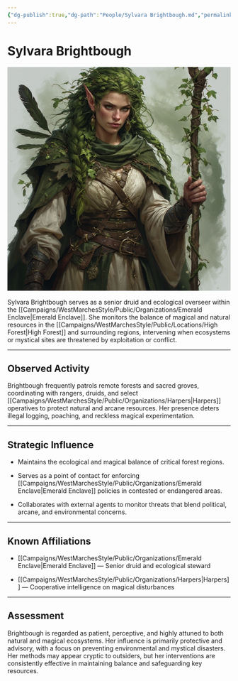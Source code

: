 ```yaml
---
{"dg-publish":true,"dg-path":"People/Sylvara Brightbough.md","permalink":"/people/sylvara-brightbough/","tags":["NPC","EmeraldEnclave"],"dgShowFileTree":true}
---
```


# **Sylvara Brightbough**

![Sylvara Brightbough.jpg](/img/user/_assets/WestMarchesStyle/NPC%20Portraits/Sylvara%20Brightbough.jpg)

Sylvara Brightbough serves as a senior druid and ecological overseer within the [[Campaigns/WestMarchesStyle/Public/Organizations/Emerald Enclave\|Emerald Enclave]]. She monitors the balance of magical and natural resources in the [[Campaigns/WestMarchesStyle/Public/Locations/High Forest\|High Forest]] and surrounding regions, intervening when ecosystems or mystical sites are threatened by exploitation or conflict.

---

## Observed Activity

Brightbough frequently patrols remote forests and sacred groves, coordinating with rangers, druids, and select [[Campaigns/WestMarchesStyle/Public/Organizations/Harpers\|Harpers]] operatives to protect natural and arcane resources. Her presence deters illegal logging, poaching, and reckless magical experimentation.

---

## Strategic Influence

- Maintains the ecological and magical balance of critical forest regions.
    
- Serves as a point of contact for enforcing [[Campaigns/WestMarchesStyle/Public/Organizations/Emerald Enclave\|Emerald Enclave]] policies in contested or endangered areas.
    
- Collaborates with external agents to monitor threats that blend political, arcane, and environmental concerns.
    

---

## Known Affiliations

- [[Campaigns/WestMarchesStyle/Public/Organizations/Emerald Enclave\|Emerald Enclave]] — Senior druid and ecological steward
    
- [[Campaigns/WestMarchesStyle/Public/Organizations/Harpers\|Harpers]] — Cooperative intelligence on magical disturbances
    

---

## Assessment

Brightbough is regarded as patient, perceptive, and highly attuned to both natural and magical ecosystems. Her influence is primarily protective and advisory, with a focus on preventing environmental and mystical disasters. Her methods may appear cryptic to outsiders, but her interventions are consistently effective in maintaining balance and safeguarding key resources.